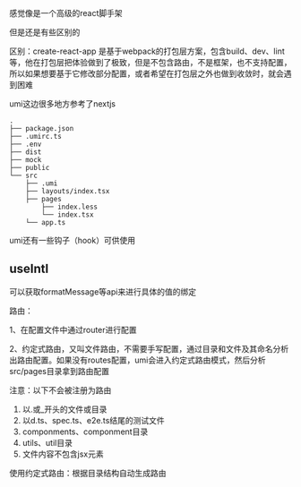 感觉像是一个高级的react脚手架

但是还是有些区别的

区别：create-react-app 是基于webpack的打包层方案，包含build、dev、lint等，他在打包层把体验做到了极致，但是不包含路由，不是框架，也不支持配置，所以如果想要基于它修改部分配置，或者希望在打包层之外也做到收敛时，就会遇到困难

umi这边很多地方参考了nextjs



```
.
├── package.json
├── .umirc.ts
├── .env
├── dist
├── mock
├── public
└── src
    ├── .umi
    ├── layouts/index.tsx
    ├── pages
        ├── index.less
        └── index.tsx
    └── app.ts
```

umi还有一些钩子（hook）可供使用

## useIntl 

可以获取formatMessage等api来进行具体的值的绑定



路由：

1、在配置文件中通过router进行配置

2、约定式路由，又叫文件路由，不需要手写配置，通过目录和文件及其命名分析出路由配置。如果没有routes配置，umi会进入约定式路由模式，然后分析src/pages目录拿到路由配置

注意：以下不会被注册为路由

1. 以.或_开头的文件或目录
2. 以d.ts、spec.ts、e2e.ts结尾的测试文件
3. componments、componment目录
4. utils、util目录
5. 文件内容不包含jsx元素







使用约定式路由：根据目录结构自动生成路由



